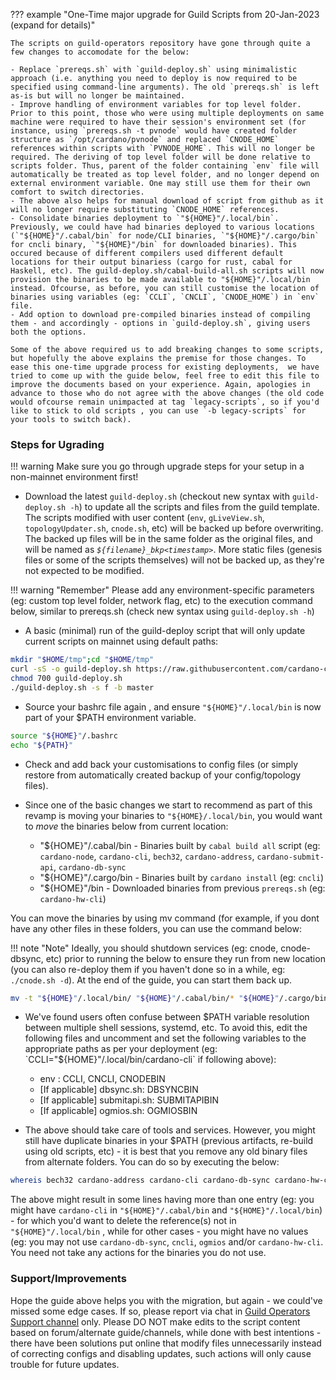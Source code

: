??? example "One-Time major upgrade for Guild Scripts from 20-Jan-2023 (expand for details)"
    
    The scripts on guild-operators repository have gone through quite a few changes to accomodate for the below:

    - Replace `prereqs.sh` with `guild-deploy.sh` using minimalistic approach (i.e. anything you need to deploy is now required to be specified using command-line arguments). The old `prereqs.sh` is left as-is but will no longer be maintained.
    - Improve handling of environment variables for top level folder. Prior to this point, those who were using multiple deployments on same machine were required to have their session's environment set (for instance, using `prereqs.sh -t pvnode` would have created folder structure as `/opt/cardano/pvnode` and replaced `CNODE_HOME` references within scripts with `PVNODE_HOME`. This will no longer be required. The deriving of top level folder will be done relative to scripts folder. Thus, parent of the folder containing `env` file will automatically be treated as top level folder, and no longer depend on external environment variable. One may still use them for their own comfort to switch directories.
    - The above also helps for manual download of script from github as it will no longer require substituting `CNODE_HOME` references.
    - Consolidate binaries deployment to `"${HOME}"/.local/bin`. Previously, we could have had binaries deployed to various locations (`"${HOME}"/.cabal/bin` for node/CLI binaries, `"${HOME}"/.cargo/bin` for cncli binary, `"${HOME}"/bin` for downloaded binaries). This occured because of different compilers used different default locations for their output binariess (cargo for rust, cabal for Haskell, etc). The guild-deploy.sh/cabal-build-all.sh scripts will now provision the binaries to be made available to "${HOME}"/.local/bin instead. Ofcourse, as before, you can still customise the location of binaries using variables (eg: `CCLI`, `CNCLI`, `CNODE_HOME`) in `env` file.
    - Add option to download pre-compiled binaries instead of compiling them - and accordingly - options in `guild-deploy.sh`, giving users both the options.
    
    Some of the above required us to add breaking changes to some scripts, but hopefully the above explains the premise for those changes. To ease this one-time upgrade process for existing deployments,  we have tried to come up with the guide below, feel free to edit this file to improve the documents based on your experience. Again, apologies in advance to those who do not agree with the above changes (the old code would ofcourse remain unimpacted at tag `legacy-scripts`, so if you'd like to stick to old scripts , you can use `-b legacy-scripts` for your tools to switch back).  

### Steps for Ugrading

!!! warning
    Make sure you go through upgrade steps for your setup in a non-mainnet environment first!


- Download the latest `guild-deploy.sh` (checkout new syntax with `guild-deploy.sh -h`) to update all the scripts and files from the guild template. The scripts modified with user content (`env`, `gLiveView.sh`, `topologyUpdater.sh`, `cnode.sh`, etc) will be backed up before overwriting. The backed up files will be in the same folder as the original files, and will be named as *`${filename}_bkp<timestamp>`*. More static files (genesis files or some of the scripts themselves) will not be backed up, as they're not expected to be modified.

!!! warning "Remember"
    Please add any environment-specific parameters (eg: custom top level folder, network flag, etc) to the execution command below, similar to prereqs.sh (check new syntax using `guild-deploy.sh -h`)

- A basic (minimal) run of the guild-deploy script that will only update current scripts on mainnet using default paths:

``` bash
mkdir "$HOME/tmp";cd "$HOME/tmp"
curl -sS -o guild-deploy.sh https://raw.githubusercontent.com/cardano-community/guild-operators/master/scripts/cnode-helper-scripts/guild-deploy.sh
chmod 700 guild-deploy.sh
./guild-deploy.sh -s f -b master
```

- Source your bashrc file again , and ensure `"${HOME}"/.local/bin` is now part of your $PATH environment variable.

``` bash
source "${HOME}"/.bashrc
echo "${PATH}"
```

- Check and add back your customisations to config files (or simply restore from automatically created backup of your config/topology files).

- Since one of the basic changes we start to recommend as part of this revamp is moving your binaries to `"${HOME}/.local/bin`, you would want to *move* the binaries below from current location:
    - "${HOME}"/.cabal/bin - Binaries built by `cabal build all` script (eg: `cardano-node`, `cardano-cli`, `bech32`, `cardano-address`, `cardano-submit-api`, `cardano-db-sync`
    - "${HOME}"/.cargo/bin - Binaries built by `cardano install` (eg: `cncli`)
    - "${HOME}"/bin - Downloaded binaries from previous `prereqs.sh` (eg: `cardano-hw-cli`)

You can move the binaries by using mv command (for example, if you dont have any other files in these folders, you can use the command below:

!!! note "Note"
    Ideally, you should shutdown services (eg: cnode, cnode-dbsync, etc) prior to running the below to ensure they run from new location (you can also re-deploy them if you haven't done so in a while, eg: `./cnode.sh -d`). At the end of the guide, you can start them back up.

``` bash
mv -t "${HOME}"/.local/bin/ "${HOME}"/.cabal/bin/* "${HOME}"/.cargo/bin/* "${HOME}"/bin/*
```

- We've found users often confuse between $PATH variable resolution between multiple shell sessions, systemd, etc. To avoid this, edit the following files and uncomment and set the following variables to the appropriate paths as per your deployment (eg: `CCLI="${HOME}"/.local/bin/cardano-cli` if following above):

    - env : CCLI, CNCLI, CNODEBIN
    - [If applicable] dbsync.sh: DBSYNCBIN
    - [If applicable] submitapi.sh: SUBMITAPIBIN
    - [If applicable] ogmios.sh: OGMIOSBIN

- The above should take care of tools and services. However, you might still have duplicate binaries in your $PATH (previous artifacts, re-build using old scripts, etc) - it is best that you remove any old binary files from alternate folders. You can do so by executing the below:

``` bash
whereis bech32 cardano-address cardano-cli cardano-db-sync cardano-hw-cli cardano-node cardano-submit-api cncli ogmios
```

The above might result in some lines having more than one entry (eg: you might have `cardano-cli` in `"${HOME}"/.cabal/bin` and `"${HOME}"/.local/bin`) - for which you'd want to delete the reference(s) not in `"${HOME}"/.local/bin` , while for other cases - you might have no values (eg: you may not use `cardano-db-sync`, `cncli`, `ogmios` and/or `cardano-hw-cli`. You need not take any actions for the binaries you do not use.

### Support/Improvements

Hope the guide above helps you with the migration, but again - we could've missed some edge cases. If so, please report via chat in [Guild Operators Support channel](https://t.me/guild_operators_official) only. Please DO NOT make edits to the script content based on forum/alternate guide/channels, while done with best intentions - there have been solutions put online that modify files unnecessarily instead of correcting configs and disabling updates, such actions will only cause trouble for future updates.
